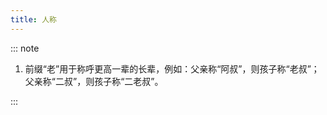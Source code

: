 ```yaml
---
title: 人称
---
```


<script setup>
import QAppendix from '@components/QAppendix.vue';
import file from '@public/data/appendix/relationships.csv?raw';
</script>

<QAppendix :file="file" />


::: note

1. 前缀“老”用于称呼更高一辈的长辈，例如：父亲称“阿叔”，则孩子称“老叔”；父亲称“二叔”，则孩子称“二老叔”。

:::
